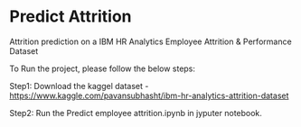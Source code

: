 # Predict Attrition
Attrition prediction on a IBM HR Analytics Employee Attrition & Performance Dataset

To Run the project, please follow the below steps:

Step1: Download the kaggel dataset - https://www.kaggle.com/pavansubhasht/ibm-hr-analytics-attrition-dataset

Step2: Run the Predict employee attrition.ipynb in jyputer notebook.

